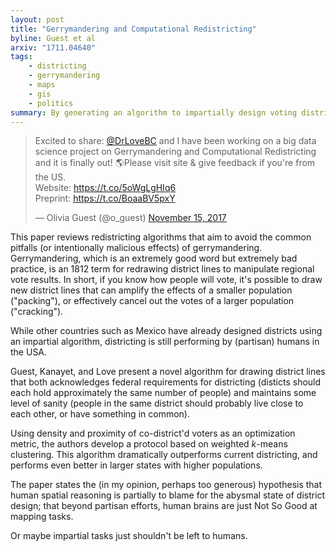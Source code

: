 ```yaml
---
layout: post
title: "Gerrymandering and Computational Redistricting"
byline: Guest et al
arxiv: "1711.04640"
tags:
    - districting
    - gerrymandering
    - maps
    - gis
    - politics
summary: By generating an algorithm to impartially design voting districts in the United States, it's possible to generate better, more fair district lines that will improve voter impact.
---
```


<blockquote class="twitter-tweet" data-lang="en"><p lang="en" dir="ltr">Excited to share: <a href="https://twitter.com/DrLoveBC?ref_src=twsrc%5Etfw">@DrLoveBC</a> and I have been working on a big data science project on Gerrymandering and Computational Redistricting and it is finally out! 🌎Please visit site &amp; give feedback if you&#39;re from the US.<br>Website: <a href="https://t.co/5oWgLgHIq6">https://t.co/5oWgLgHIq6</a><br>Preprint: <a href="https://t.co/BoaaBV5pxY">https://t.co/BoaaBV5pxY</a></p>&mdash; Olivia Guest (@o_guest) <a href="https://twitter.com/o_guest/status/930752156520603649?ref_src=twsrc%5Etfw">November 15, 2017</a></blockquote>
<script async src="https://platform.twitter.com/widgets.js" charset="utf-8"></script>


This paper reviews redistricting algorithms that aim to avoid the common pitfalls (or intentionally malicious effects) of gerrymandering. Gerrymandering, which is an extremely good word but extremely bad practice, is an 1812 term for redrawing district lines to manipulate regional vote results. In short, if you know how people will vote, it's possible to draw new district lines that can amplify the effects of a smaller population ("packing"), or effectively cancel out the votes of a larger population ("cracking").

While other countries such as Mexico have already designed districts using an impartial algorithm, districting is still performing by (partisan) humans in the USA.

Guest, Kanayet, and Love present a novel algorithm for drawing district lines that both acknowledges federal requirements for districting (disticts should each hold approximately the same number of people) and maintains some level of sanity (people in the same district should probably live close to each other, or have something in common).

Using density and proximity of co-district'd voters as an optimization metric, the authors develop a protocol based on weighted $k$-means clustering. This algorithm dramatically outperforms current districting, and performs even better in larger states with higher populations.

The paper states the (in my opinion, perhaps too generous) hypothesis that human spatial reasoning is partially to blame for the abysmal state of district design; that beyond partisan efforts, human brains are just Not So Good at mapping tasks.

Or maybe impartial tasks just shouldn't be left to humans.
